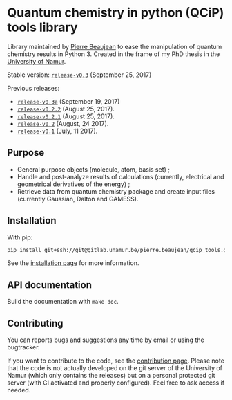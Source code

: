 # Quantum chemistry in python (QCiP) tools library

Library maintained by [Pierre Beaujean](pierre.beaujean@unamur.be) to ease the manipulation of quantum chemistry results in Python 3. Created in the frame of my PhD thesis in the [University of Namur](https://www.unamur.be).

<!-- STABLE: -->
Stable version: [`release-v0.3`](https://git.pierrebeaujean.net/pierre/qcip_tools/tree/release-v0.3) (September 25, 2017)

Previous releases:

<!-- PREVIOUS: -->
+ [`release-v0.3a`](https://git.pierrebeaujean.net/pierre/qcip_tools/tree/release-v0.3a) (September 19, 2017)
+ [`release-v0.2.2`](https://git.pierrebeaujean.net/pierre/qcip_tools/tree/release-v0.2.2) (August 25, 2017).
+ [`release-v0.2.1`](https://git.pierrebeaujean.net/pierre/qcip_tools/tree/release-v0.2.1) (August 25, 2017).
+ [`release-v0.2`](https://git.pierrebeaujean.net/pierre/qcip_tools/tree/release-v0.2) (August, 24 2017).
+ [`release-v0.1`](https://git.pierrebeaujean.net/pierre/qcip_tools/tree/release-v0.1) (July, 11 2017).

## Purpose

+ General purpose objects (molecule, atom, basis set) ;
+ Handle and post-analyze results of calculations (currently, electrical and geometrical derivatives of the energy) ;
+ Retrieve data from quantum chemistry package and create input files (currently Gaussian, Dalton and GAMESS).

## Installation

With pip:

```bash
pip install git+ssh://git@gitlab.unamur.be/pierre.beaujean/qcip_tools.git@master
```

See the [installation page](./documentation/source/install.rst) for more information.

## API documentation

Build the documentation with `make doc`.

## Contributing

You can reports bugs and suggestions any time by email or using the bugtracker.

If you want to contribute to the code, see the [contribution page](./documentation/source/contributing.rst). 
Please note that the code is not actually developed on the git server of the University of Namur (which only contains the releases) but on a personal protected git server (with CI activated and properly configured). 
Feel free to ask access if needed.
